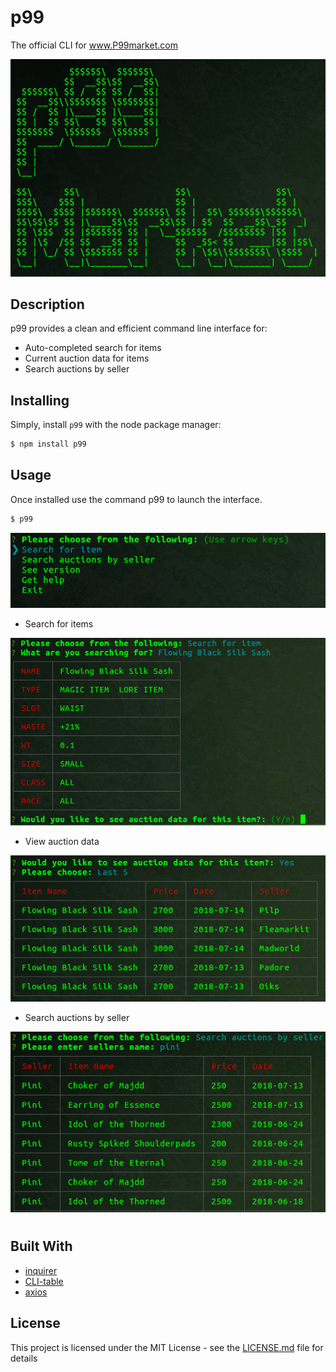 # p99

The official CLI for www.P99market.com

<p align="center">
  <img src="./static/images/c99Logo.png" alt="c99 logo">
</p>

## Description
p99 provides a clean and efficient command line interface for:
* Auto-completed search for items
* Current auction data for items
* Search auctions by seller


## Installing
Simply, install `p99` with the node package manager:

```sh
$ npm install p99
```


## Usage
Once installed use the command p99 to launch the interface.
```sh
$ p99
```
<p align="center">
  <img src="./static/images/c99menuClean.png" alt="c99 logo">
</p>

* Search for items
<p align="center">
  <img src="./static/images/c99ItemSearch.png" alt="c99 logo">
</p>

* View auction data
<p align="center">
  <img src="./static/images/c99AuctionData.png" alt="c99 logo">
</p>

* Search auctions by seller 
<p align="center">
  <img src="./static/images/c99Seller.png" alt="c99 logo">
</p>


#
## Built With

* [inquirer](https://www.npmjs.com/package/inquirer)  
* [CLI-table](https://www.npmjs.com/package/cli-table)
* [axios](https://www.npmjs.com/package/axios) 


## License

This project is licensed under the MIT License - see the [LICENSE.md](LICENSE.md) file for details


